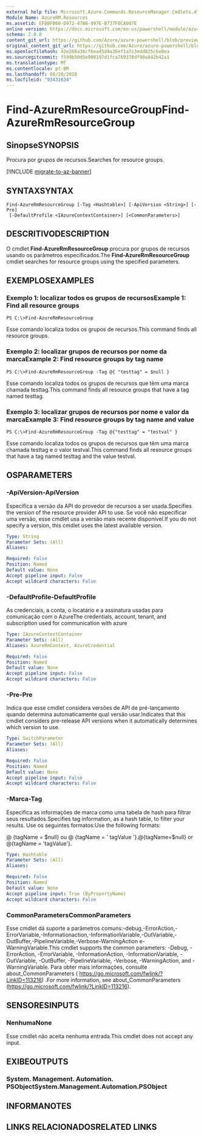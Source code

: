 ```yaml
---
external help file: Microsoft.Azure.Commands.ResourceManager.Cmdlets.dll-Help.xml
Module Name: AzureRM.Resources
ms.assetid: EFBBFB60-D972-47B8-997E-B737F0CA007E
online version: https://docs.microsoft.com/en-us/powershell/module/azurerm.resources/find-azurermresourcegroup
schema: 2.0.0
content_git_url: https://github.com/Azure/azure-powershell/blob/preview/src/ResourceManager/Resources/Commands.Resources/help/Find-AzureRmResourceGroup.md
original_content_git_url: https://github.com/Azure/azure-powershell/blob/preview/src/ResourceManager/Resources/Commands.Resources/help/Find-AzureRmResourceGroup.md
ms.openlocfilehash: 42e268a36cf6ea45d4a36ef1a7c3edd825c6e8ea
ms.sourcegitcommit: f599b50d5e980197d1fca769378df90a842b42a1
ms.translationtype: MT
ms.contentlocale: pt-BR
ms.lasthandoff: 08/20/2020
ms.locfileid: "93431634"
---
```

# <span data-ttu-id="7a260-101">Find-AzureRmResourceGroup</span><span class="sxs-lookup"><span data-stu-id="7a260-101">Find-AzureRmResourceGroup</span></span>

## <span data-ttu-id="7a260-102">Sinopse</span><span class="sxs-lookup"><span data-stu-id="7a260-102">SYNOPSIS</span></span>
<span data-ttu-id="7a260-103">Procura por grupos de recursos.</span><span class="sxs-lookup"><span data-stu-id="7a260-103">Searches for resource groups.</span></span>

[!INCLUDE [migrate-to-az-banner](../../includes/migrate-to-az-banner.md)]

## <span data-ttu-id="7a260-104">SYNTAX</span><span class="sxs-lookup"><span data-stu-id="7a260-104">SYNTAX</span></span>

```
Find-AzureRmResourceGroup [-Tag <Hashtable>] [-ApiVersion <String>] [-Pre]
 [-DefaultProfile <IAzureContextContainer>] [<CommonParameters>]
```

## <span data-ttu-id="7a260-105">DESCRITIVO</span><span class="sxs-lookup"><span data-stu-id="7a260-105">DESCRIPTION</span></span>
<span data-ttu-id="7a260-106">O cmdlet **Find-AzureRmResourceGroup** procura por grupos de recursos usando os parâmetros especificados.</span><span class="sxs-lookup"><span data-stu-id="7a260-106">The **Find-AzureRmResourceGroup** cmdlet searches for resource groups using the specified parameters.</span></span>

## <span data-ttu-id="7a260-107">EXEMPLOS</span><span class="sxs-lookup"><span data-stu-id="7a260-107">EXAMPLES</span></span>

### <span data-ttu-id="7a260-108">Exemplo 1: localizar todos os grupos de recursos</span><span class="sxs-lookup"><span data-stu-id="7a260-108">Example 1: Find all resource groups</span></span>
```
PS C:\>Find-AzureRmResourceGroup
```

<span data-ttu-id="7a260-109">Esse comando localiza todos os grupos de recursos.</span><span class="sxs-lookup"><span data-stu-id="7a260-109">This command finds all resource groups.</span></span>

### <span data-ttu-id="7a260-110">Exemplo 2: localizar grupos de recursos por nome da marca</span><span class="sxs-lookup"><span data-stu-id="7a260-110">Example 2: Find resource groups by tag name</span></span>
```
PS C:\>Find-AzureRmResourceGroup -Tag @{ "testtag" = $null }
```

<span data-ttu-id="7a260-111">Esse comando localiza todos os grupos de recursos que têm uma marca chamada testtag.</span><span class="sxs-lookup"><span data-stu-id="7a260-111">This command finds all resource groups that have a tag named testtag.</span></span>

### <span data-ttu-id="7a260-112">Exemplo 3: localizar grupos de recursos por nome e valor da marca</span><span class="sxs-lookup"><span data-stu-id="7a260-112">Example 3: Find resource groups by tag name and value</span></span>
```
PS C:\>Find-AzureRmResourceGroup -Tag @{"testtag" = "testval" }
```

<span data-ttu-id="7a260-113">Esse comando localiza todos os grupos de recursos que têm uma marca chamada testtag e o valor testval.</span><span class="sxs-lookup"><span data-stu-id="7a260-113">This command finds all resource groups that have a tag named testtag and the value testval.</span></span>

## <span data-ttu-id="7a260-114">OS</span><span class="sxs-lookup"><span data-stu-id="7a260-114">PARAMETERS</span></span>

### <span data-ttu-id="7a260-115">-ApiVersion</span><span class="sxs-lookup"><span data-stu-id="7a260-115">-ApiVersion</span></span>
<span data-ttu-id="7a260-116">Especifica a versão da API do provedor de recursos a ser usada.</span><span class="sxs-lookup"><span data-stu-id="7a260-116">Specifies the version of the resource provider API to use.</span></span> <span data-ttu-id="7a260-117">Se você não especificar uma versão, esse cmdlet usa a versão mais recente disponível.</span><span class="sxs-lookup"><span data-stu-id="7a260-117">If you do not specify a version, this cmdlet uses the latest available version.</span></span>

```yaml
Type: String
Parameter Sets: (All)
Aliases:

Required: False
Position: Named
Default value: None
Accept pipeline input: False
Accept wildcard characters: False
```

### <span data-ttu-id="7a260-118">-DefaultProfile</span><span class="sxs-lookup"><span data-stu-id="7a260-118">-DefaultProfile</span></span>
<span data-ttu-id="7a260-119">As credenciais, a conta, o locatário e a assinatura usadas para comunicação com o Azure</span><span class="sxs-lookup"><span data-stu-id="7a260-119">The credentials, account, tenant, and subscription used for communication with azure</span></span>

```yaml
Type: IAzureContextContainer
Parameter Sets: (All)
Aliases: AzureRmContext, AzureCredential

Required: False
Position: Named
Default value: None
Accept pipeline input: False
Accept wildcard characters: False
```

### <span data-ttu-id="7a260-120">-Pre</span><span class="sxs-lookup"><span data-stu-id="7a260-120">-Pre</span></span>
<span data-ttu-id="7a260-121">Indica que esse cmdlet considera versões de API de pré-lançamento quando determina automaticamente qual versão usar.</span><span class="sxs-lookup"><span data-stu-id="7a260-121">Indicates that this cmdlet considers pre-release API versions when it automatically determines which version to use.</span></span>

```yaml
Type: SwitchParameter
Parameter Sets: (All)
Aliases:

Required: False
Position: Named
Default value: None
Accept pipeline input: False
Accept wildcard characters: False
```

### <span data-ttu-id="7a260-122">-Marca</span><span class="sxs-lookup"><span data-stu-id="7a260-122">-Tag</span></span>
<span data-ttu-id="7a260-123">Especifica as informações de marca como uma tabela de hash para filtrar seus resultados.</span><span class="sxs-lookup"><span data-stu-id="7a260-123">Specifies tag information, as a hash table, to filter your results.</span></span> <span data-ttu-id="7a260-124">Use os seguintes formatos:</span><span class="sxs-lookup"><span data-stu-id="7a260-124">Use the following formats:</span></span>

<span data-ttu-id="7a260-125">@ {tagName = $null} ou @ {tagName = ' tagValue '}.</span><span class="sxs-lookup"><span data-stu-id="7a260-125">@{tagName=$null} or @{tagName = 'tagValue'}.</span></span>

```yaml
Type: Hashtable
Parameter Sets: (All)
Aliases:

Required: False
Position: Named
Default value: None
Accept pipeline input: True (ByPropertyName)
Accept wildcard characters: False
```

### <span data-ttu-id="7a260-126">CommonParameters</span><span class="sxs-lookup"><span data-stu-id="7a260-126">CommonParameters</span></span>
<span data-ttu-id="7a260-127">Esse cmdlet dá suporte a parâmetros comuns:-debug,-ErrorAction,-ErrorVariable,-Informationaction,-InformationVariable,-OutVariable,-OutBuffer,-PipelineVariable,-Verbose-WarningAction e-WarningVariable.</span><span class="sxs-lookup"><span data-stu-id="7a260-127">This cmdlet supports the common parameters: -Debug, -ErrorAction, -ErrorVariable, -InformationAction, -InformationVariable, -OutVariable, -OutBuffer, -PipelineVariable, -Verbose, -WarningAction, and -WarningVariable.</span></span> <span data-ttu-id="7a260-128">Para obter mais informações, consulte about_CommonParameters ( https://go.microsoft.com/fwlink/?LinkID=113216) .</span><span class="sxs-lookup"><span data-stu-id="7a260-128">For more information, see about_CommonParameters (https://go.microsoft.com/fwlink/?LinkID=113216).</span></span>

## <span data-ttu-id="7a260-129">SENSORES</span><span class="sxs-lookup"><span data-stu-id="7a260-129">INPUTS</span></span>

### <span data-ttu-id="7a260-130">Nenhuma</span><span class="sxs-lookup"><span data-stu-id="7a260-130">None</span></span>
<span data-ttu-id="7a260-131">Esse cmdlet não aceita nenhuma entrada.</span><span class="sxs-lookup"><span data-stu-id="7a260-131">This cmdlet does not accept any input.</span></span>

## <span data-ttu-id="7a260-132">EXIBE</span><span class="sxs-lookup"><span data-stu-id="7a260-132">OUTPUTS</span></span>

### <span data-ttu-id="7a260-133">System. Management. Automation. PSObject</span><span class="sxs-lookup"><span data-stu-id="7a260-133">System.Management.Automation.PSObject</span></span>

## <span data-ttu-id="7a260-134">INFORMA</span><span class="sxs-lookup"><span data-stu-id="7a260-134">NOTES</span></span>

## <span data-ttu-id="7a260-135">LINKS RELACIONADOS</span><span class="sxs-lookup"><span data-stu-id="7a260-135">RELATED LINKS</span></span>
